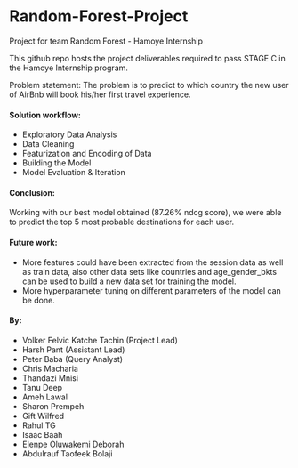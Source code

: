 # Random-Forest-Project
Project for team Random Forest  - Hamoye Internship 

This github repo hosts the project deliverables required to pass STAGE C in the Hamoye Internship program.

Problem statement:
The problem is to predict to which country the new user of AirBnb will book his/her first travel experience.

#### Solution workflow:
- Exploratory Data Analysis
- Data Cleaning
- Featurization and Encoding of Data
- Building the Model
- Model Evaluation & Iteration

#### Conclusion:
Working with our best model obtained (87.26% ndcg score), we were able to predict the top 5 most probable destinations for each user.

#### Future work:
- More features could have been extracted from the session data as well as train data, also other data sets like countries and age_gender_bkts can be used to build a new data set for training the model.
- More hyperparameter tuning on different parameters of the model can be done.

#### By:
- Volker Felvic Katche Tachin (Project Lead)
- Harsh Pant (Assistant Lead)
- Peter Baba (Query Analyst)
- Chris Macharia
- Thandazi Mnisi
- Tanu Deep
- Ameh Lawal
- Sharon Prempeh
- Gift Wilfred
- Rahul TG
- Isaac Baah
- Elenpe Oluwakemi Deborah
- Abdulrauf Taofeek Bolaji
